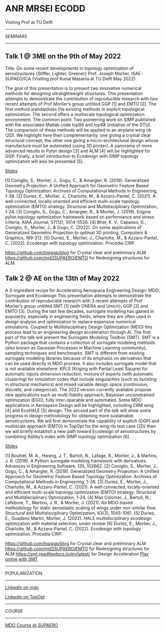 # ANR MRSEI ECODD
Visiting Prof at TU Delft

******************
SEMINARS
******************

## Talk 1 @ 3ME on the 9th of May 2022
Title: On some recent developments in topology optimization of aerostructures {Stiffer, Lighter, Greener}
Prof. Joseph Morlier, ISAE-SUPAEO/ICA {Visiting prof Kunal Masania at TU Delft May 2022}

The goal of this presentation is to present two innovative numerical methods for designing ultralightweight structures.
This presentation attempts to demonstrate the contribution of reproducible research with two recent attempts of Prof Morlier’s group untitled GGP [1] and EMTO [2]. The first method standardizes the existing methods in explicit topological optimization. The second offers a multiscale topological optimization environment. The common point: Two pioneering work on SIMP published with the associated Matlab code top99 and top88 (initiative of the DTU). The comparison of these methods will be applied to an airplane wing rib (2D). We highlight here their complementarity, one giving a crystal clear structural concept, the other one giving a micro-architectural design whose manufacture must be automated (using 3D printer). A panorama of more advanced results in Pylon design [3] and ALM [4] will be highlighted for GGP. Finally, a brief introduction to Ecodesign with SIMP topology optimization will also be presented [5].

[Slides](https://github.com/mid2SUPAERO/ECODD/blob/main/3ME.pdf)

[1] Coniglio, S., Morlier, J., Gogu, C., & Amargier, R. (2019). Generalized Geometry Projection: A Unified Approach for Geometric Feature Based Topology Optimization. Archives of Computational Methods in Engineering, 1-38.
[2] Duriez, E., Morlier, J., Charlotte, M., & Azzaro-Pantel, C. (2021). A well connected, locally-oriented and efficient multi-scale topology optimization (EMTO) strategy. Structural and Multidisciplinary Optimization, 1-24.
[3] Coniglio, S., Gogu, C., Amargier, R., & Morlier, J. (2019). Engine pylon topology optimization framework based on performance and stress criteria. AIAA Journal, 57(12), 5514-5526.
[4] Bhat, K. V., Capasso, G., Coniglio, S., Morlier, J., & Gogu, C. (2022). On some applications of Generalized Geometric Projection to optimal 3D printing. Computers & Graphics, 199-212.
[5] Duriez, E., Morlier, J., Charlotte, M., & Azzaro-Pantel, C. (2022). Ecodesign with topology optimization. Procedia CIRP.

https://github.com/topggp/blog for Crystal clear and preliminary ALM
https://github.com/mid2SUPAERO/EMTO for Redesigning structures for ALM



## Talk 2 @ AE on the 13th of May 2022

A 3-ingredient recipe for Accelerating Aerospace Engineering Design: MDO, Surrogate and Ecodesign
This presentation attempts to demonstrate the contribution of reproducible research with 3 recent attempts of Prof Morlier’s group untitled SMT [1] (with ONERA and Umich), GGP [2] and EMTO [3].
During the last few decades, surrogate modeling has gained in popularity, especially in engineering fields, where they are often used in design analysis and optimization to replace expensive numerical simulations. Coupled to Multidisciplinary Design Optimization (MDO) this process lead to an engineering design acceleration through AI.
The first part of the talk will present the Surrogate Modeling Toolbox (SMT). SMT is a Python package that contains a collection of surrogate modeling methods (also known as Gaussian Processes in Machine Learning community), sampling techniques and benchmarks. SMT is different from existing surrogate modeling libraries because of its emphasis on derivatives that can be used directly in MDO process. It also includes surrogate model that is not available elsewhere: KPLS (Kriging with Partial Least Square) for automatic inputs dimension reduction, mixture of experts (with automatic clustering) for simulation codes that include singularities (such as buckling in structural mechanics) and mixed variable design space (continuous, discrete, and categorical). The 2022 version currently available propose new applications such as multi-fidelity approach, Bayesian unconstrained optimization (EGO), fully inter-operable and automated. Some MDO applications in Aerospace Design will be highlighted, including CRM wing [4] and EcoHALE [5] design.
The second part of the talk will show some progress in design methodology for obtaining more sustainable aerostructures. We will first demonstrate the capability of explicit (GGP) and multiscale approach (EMTO) in TopOpt for the wing rib test case (2D) then we will briefly establish a new path toward Ecodesign of aerostructures by combining Ashby’s index with SIMP topology optimization [6].

[Slides](https://github.com/mid2SUPAERO/ECODD/blob/main/AE.pdf)

[1] Bouhlel, M. A., Hwang, J. T., Bartoli, N., Lafage, R., Morlier, J., & Martins, J. R. (2019). A Python surrogate modeling framework with derivatives. Advances in Engineering Software, 135, 102662.
[2] Coniglio, S., Morlier, J., Gogu, C., & Amargier, R. (2019). Generalized Geometry Projection: A Unified Approach for Geometric Feature Based Topology Optimization. Archives of Computational Methods in Engineering, 1-38.
[3] Duriez, E., Morlier, J., Charlotte, M., & Azzaro-Pantel, C. (2021). A well connected, locally-oriented and efficient multi-scale topology optimization (EMTO) strategy. Structural and Multidisciplinary Optimization, 1-24.
[4] Mas Colomer, J., Bartoli, N., Lefebvre, T., Martins, J. R., & Morlier, J. (2021). An MDO-based methodology for static aeroelastic scaling of wings under non-similar flow. Structural and Multidisciplinary Optimization, 63(3), 1045-1061.
[5] Duriez, E., Guadano Martin, Morlier, J. (2022). HALE multidisciplinary ecodesign optimization with material selection, under review
[6] Duriez, E., Morlier, J., Charlotte, M., & Azzaro-Pantel, C. (2022). Ecodesign with topology optimization. Procedia CIRP.

https://github.com/topggp/blog for Crystal clear and preliminary ALM
https://github.com/mid2SUPAERO/EMTO for Redesigning structures for ALM
https://smt.readthedocs.io/en/latest/ for Design Acceleration
[Play online with SMT](https://colab.research.google.com/drive/1_7L6fNq8F-HBhm9hDno5rwTXfHKXLGCh?usp=sharing)


******************
POPULARIZATION
******************

[Linkedin on mdo](https://www.linkedin.com/pulse/optimization-mdo-connecting-people-joseph-morlier/)

[Linkedin on TopOpt](https://www.linkedin.com/pulse/possible-build-aircraft-wing-lego-joseph-morlier/)


******************
COURSE
******************

[MDO Course @ SUPAERO](https://github.com/jomorlier/mdocourse/)








